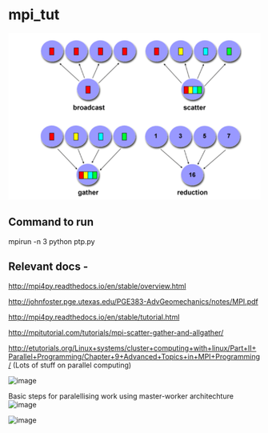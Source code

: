 # mpi_tut


![overview](image/1.png)

## Command to run
mpirun -n 3 python ptp.py

## Relevant docs -
http://mpi4py.readthedocs.io/en/stable/overview.html

http://johnfoster.pge.utexas.edu/PGE383-AdvGeomechanics/notes/MPI.pdf

http://mpi4py.readthedocs.io/en/stable/tutorial.html

http://mpitutorial.com/tutorials/mpi-scatter-gather-and-allgather/

http://etutorials.org/Linux+systems/cluster+computing+with+linux/Part+II+Parallel+Programming/Chapter+9+Advanced+Topics+in+MPI+Programming/ (Lots of stuff on parallel computing)

![image](https://user-images.githubusercontent.com/27682820/44120099-dcd50080-a038-11e8-9462-9a42cd2af6ea.png)

Basic steps for paralellising work using master-worker architechture
![image](https://user-images.githubusercontent.com/27682820/44124511-3a2df37e-a04b-11e8-80e5-c6e052ec33dc.png)

![image](https://user-images.githubusercontent.com/27682820/44124998-c0dc9c98-a04d-11e8-8893-dec8fd1106a2.png)
